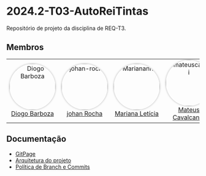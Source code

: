# 2024.2-T03-AutoReiTintas
Repositório de projeto da disciplina de REQ-T3.

## Membros

<table>
  <tr>
    <td align="center"> <a href="https://github.com/Diogo-Barboza"><img src="https://github.com/Diogo-Barboza.png" alt="Diogo Barboza" style="border-radius: 50%; box-shadow: 0px 0px 5px rgba(0, 0, 0, 0.3);" width="120px"> <br /><a href="https://github.com/Diogo-Barboza">Diogo Barboza</a></td>
    <td align="center"> <a href="https://github.com/johan-rocha"><img src="https://github.com/johan-rocha.png" alt="johan-rocha" style="border-radius: 50%; box-shadow: 0px 0px 5px rgba(0, 0, 0, 0.3);" width="120px"> <br /><a href="https://github.com/johan-rocha">johan Rocha</a></td>
    <td align="center"> <a href="https://github.com/Marianannn"><img src="https://github.com/Marianannn.png" alt="Marianannn" style="border-radius: 50%; box-shadow: 0px 0px 5px rgba(0, 0, 0, 0.3);" width="120px"> <br /><a href="https://github.com/Marianannn">Mariana Letícia</a></td>
    <td align="center"> <a href="https://github.com/mateuscavati"><img src="https://github.com/mateuscavati.png" alt="mateuscavati" style="border-radius: 50%; box-shadow: 0px 0px 5px rgba(0, 0, 0, 0.3);" width="120px"> <br /><a href="https://github.com/mateuscavati">Mateus Cavalcante</a></td>
    <td align="center"> <a href="https://github.com/Nanashii76"><img src="https://github.com/Nanashii76.png" alt="Nanashii76" style="border-radius: 50%; box-shadow: 0px 0px 5px rgba(0, 0, 0, 0.3);" width="120px"> <br /><a href="https://github.com/Nanashii76">Paulo Henrique</a></td>

  </tr>
</table>

## Documentação

- [GitPage](https://mdsreq-fga-unb.github.io/2024.2-T03-AutoReiTintas/)
- [Arquitetura do projeto](docs/arquitetura.md)
- [Política de Branch e Commits](docs/politica_branch.md)
